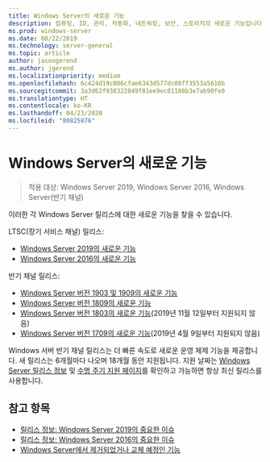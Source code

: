 ```yaml
---
title: Windows Server의 새로운 기능
description: 컴퓨팅, ID, 관리, 자동화, 네트워킹, 보안, 스토리지의 새로운 기능입니다.
ms.prod: windows-server
ms.date: 08/22/2019
ms.technology: server-general
ms.topic: article
author: jasongerend
ms.author: jgerend
ms.localizationpriority: medium
ms.openlocfilehash: 6c424d19c006cfae6343d577dc08ff3553a5616b
ms.sourcegitcommit: 3a3d62f938322849f81ee9ec01186b3e7ab90fe0
ms.translationtype: HT
ms.contentlocale: ko-KR
ms.lasthandoff: 04/23/2020
ms.locfileid: "80825876"
---
```

# <a name="whats-new-in-windows-server"></a>Windows Server의 새로운 기능

> 적용 대상: Windows Server 2019, Windows Server 2016, Windows Server(반기 채널)

이러한 각 Windows Server 릴리스에 대한 새로운 기능을 찾을 수 있습니다.  

LTSC(장기 서비스 채널) 릴리스:

- [Windows Server 2019의 새로운 기능](../get-started-19/whats-new-19.md)
- [Windows Server 2016의 새로운 기능](whats-new-in-windows-server-2016.md)

반기 채널 릴리스:

- [Windows Server 버전 1903 및 1909의 새로운 기능](../get-started-19/whats-new-in-windows-server-1903-1909.md)
- [Windows Server 버전 1809의 새로운 기능](whats-new-in-windows-server-1809.md)
- [Windows Server 버전 1803의 새로운 기능](whats-new-in-windows-server-1803.md)(2019년 11월 12일부터 지원되지 않음)
- [Windows Server 버전 1709의 새로운 기능](whats-new-in-windows-server-1709.md)(2019년 4월 9일부터 지원되지 않음)

Windows 서버 반기 채널 릴리스는 더 빠른 속도로 새로운 운영 체제 기능을 제공합니다. 새 릴리스는 6개월마다 나오며 18개월 동안 지원됩니다. 지원 날짜는 [Windows Server 릴리스 정보](windows-server-release-info.md) 및 [수명 주기 지원 페이지](https://support.microsoft.com/lifecycle)를 확인하고 가능하면 항상 최신 릴리스를 사용합니다.

## <a name="see-also"></a>참고 항목

- [릴리스 정보: Windows Server 2019의 중요한 이슈](../get-started-19/rel-notes-19.md)
- [릴리스 정보: Windows Server 2016의 중요한 이슈](Windows-Server-2016-GA-Release-Notes.md)
- [Windows Server에서 제거되었거나 교체 예정인 기능](../get-started-19/removed-features.md)